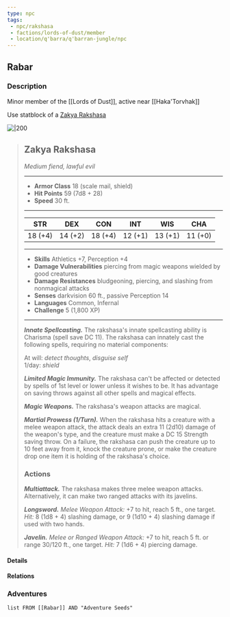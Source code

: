 ```yaml
---
type: npc
tags:
 - npc/rakshasa
 - factions/lords-of-dust/member
 - location/q'barra/q'barran-jungle/npc
---
```


## Rabar

### Description

Minor member of the [[Lords of Dust]], active near [[Haka'Torvhak]]

Use statblock of a [Zakya Rakshasa](https://5e.tools/bestiary.html#zakya%20rakshasa_erlw)



![|200](https://5e.tools/img/bestiary/ERLW/Zakya%20Rakshasa.png?v=1.122.8) 
>  ## Zakya Rakshasa
>*Medium fiend, lawful evil*
>___
>- **Armor Class** 18 (scale mail, shield)
>- **Hit Points** 59 (7d8 + 28)
>- **Speed** 30 ft.
>___
>|STR|DEX|CON|INT|WIS|CHA|
>|:---:|:---:|:---:|:---:|:---:|:---:|
>|18 (+4)|14 (+2)|18 (+4)|12 (+1)|13 (+1)|11 (+0)|
>___
>- **Skills** Athletics +7, Perception +4
>- **Damage Vulnerabilities** piercing from magic weapons wielded by good creatures
>- **Damage Resistances** bludgeoning, piercing, and slashing from nonmagical attacks
>- **Senses** darkvision 60 ft., passive Perception 14
>- **Languages** Common, Infernal
>- **Challenge** 5 (1,800 XP)
>___
>***Innate Spellcasting.*** The rakshasa's innate spellcasting ability is Charisma (spell save DC 11). The rakshasa can innately cast the following spells, requiring no material components:  
>
>At will: *detect thoughts*, *disguise self*  
>1/day: *shield*  
>
>
>***Limited Magic Immunity.*** The rakshasa can't be affected or detected by spells of 1st level or lower unless it wishes to be. It has advantage on saving throws against all other spells and magical effects.  
>
>***Magic Weapons.*** The rakshasa's weapon attacks are magical.  
>
>***Martial Prowess (1/Turn).*** When the rakshasa hits a creature with a melee weapon attack, the attack deals an extra 11 (2d10) damage of the weapon's type, and the creature must make a DC 15 Strength saving throw. On a failure, the rakshasa can push the creature up to 10 feet away from it, knock the creature prone, or make the creature drop one item it is holding of the rakshasa's choice.  
>
>### Actions
>***Multiattack.*** The rakshasa makes three melee weapon attacks. Alternatively, it can make two ranged attacks with its javelins.  
>
>***Longsword.*** *Melee Weapon Attack:* +7 to hit, reach 5 ft., one target. *Hit:* 8 (1d8 + 4) slashing damage, or 9 (1d10 + 4) slashing damage if used with two hands.  
>
>***Javelin.*** *Melee  or Ranged Weapon Attack:* +7 to hit, reach 5 ft. or range 30/120 ft., one target. *Hit:* 7 (1d6 + 4) piercing damage.

#### Details

#### Relations


### Adventures
```dataview
list FROM [[Rabar]] AND "Adventure Seeds"
```